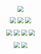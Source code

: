 <p align=center> <img src=https://komarev.com/ghpvc/?username=5th-child&color=E270A4&style=flat-square&label=🍬>
  
<p align=center> <a href="https://github.com/starsour"><img src="https://file.garden/ZeS9pBqOoVX2ptTR/star%20as%20a%20rat%20chbii%20%3A3?v=1721118832044"></a> <a href="https://github.com/5th-child"><img src="https://file.garden/ZeS9pBqOoVX2ptTR/my%20persona%20as%20a%20rat.%20and%20chibi!!~~?v=1721118586865"></a> <a href="https://github.com/Iu-guang"><img src="https://file.garden/ZeS9pBqOoVX2ptTR/skylar%20chibi%20%3A3?v=1721118950894"></a>

<p align=center> <a href="https://rentry.co/meows"><img src="https://file.garden/ZeS9pBqOoVX2ptTR/.comeows?v=1721117426359"></a> <a href="https://blacksorrow.atabook.org/"><img src="https://file.garden/ZeS9pBqOoVX2ptTR/atabook?v=1721117610628"></a> <a href="https://5th-child.straw.page/"><img src="https://file.garden/ZeS9pBqOoVX2ptTR/strawpage?v=1721117746621"></a>

<img src="https://files.catbox.moe/w9aze9.png">

<p align=center> <a href="https://rentry.co/kys-trio"><img src="https://file.garden/ZeS9pBqOoVX2ptTR/.cokys-trio?v=1721117911184"></a> <a href="https://rentry.co/carouselnightdevs"><img src="https://file.garden/ZeS9pBqOoVX2ptTR/gang?v=1721118339370"></a>
